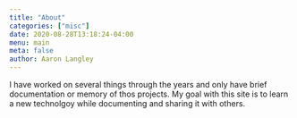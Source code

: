 ```yaml
---
title: "About"
categories: ["misc"]
date: 2020-08-28T13:18:24-04:00
menu: main
meta: false
author: Aaron Langley
---
```

I have worked on several things through the years and only have brief documentation or memory of thos projects. My goal with this site is to learn a new technolgoy while documenting and sharing it with others.

